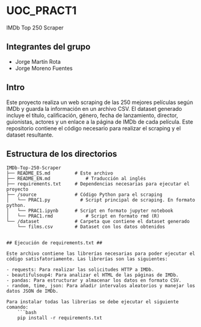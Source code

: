 # UOC_PRACT1
IMDb Top 250 Scraper 

## Integrantes del grupo ###

- Jorge Martín Rota
- Jorge Moreno Fuentes

## Intro ##
Este proyecto realiza un web scraping de las 250 mejores películas según IMDb y guarda la información en un archivo CSV. El dataset generado incluye el título, calificación, género, fecha de lanzamiento, director, guionistas, actores y un enlace a la página de IMDb de cada película. Este repositorio contiene el código necesario para realizar el scraping y el dataset resultante.


## Estructura de los directorios ##

```plaintext
IMDb-Top-250-Scraper
├── README_ES.md         # Este archivo
├── README_EN.md		     # Traducción al inglés
├── requirements.txt     # Dependencias necesarias para ejecutar el proyecto
├── /source              # Código Python para el scraping
│   └── PRAC1.py   		   # Script principal de scraping. En formato python.
│   └── PRAC1.ipynb   	 # Script en formato jupyter notebook
│   └── PRAC1.rmd   		 # Script en formato rmd (R) 
└── /dataset             # Carpeta que contiene el dataset generado
    └── films.csv        # Dataset con los datos obtenidos
	
	
## Ejecución de requirements.txt ##

Este archivo contiene las librerías necesarias para poder ejecutar el código satisfatoriamente. Las librerías son las siguientes:

- requests: Para realizar las solicitudes HTTP a IMDb.
- beautifulsoup4: Para analizar el HTML de las páginas de IMDb.
- pandas: Para estructurar y almacenar los datos en formato CSV.
- random, time, json: Para añadir intervalos aleatorios y manejar los datos JSON de IMDb.

Para instalar todas las librerias se debe ejecutar el siguiente comando:
	```bash
	pip install -r requirements.txt
